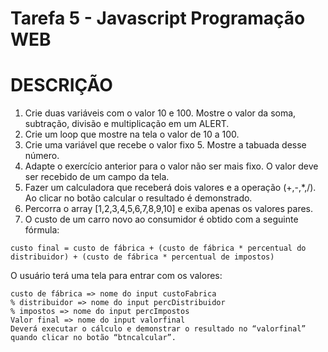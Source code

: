 # Tarefa 5 - Javascript Programação WEB

# DESCRIÇÃO
1. Crie duas variáveis com o valor 10 e 100. Mostre o valor da soma, subtração, divisão e multiplicação em um ALERT.
2. Crie um loop que mostre na tela o valor de 10 a 100.
3. Crie uma variável que recebe o valor fixo 5. Mostre a tabuada desse número.
4. Adapte o exercício anterior para o valor não ser mais fixo. O valor deve ser recebido de um campo da tela.
5. Fazer um calculadora que receberá dois valores e a operação (+,-,*,/). Ao clicar no botão calcular o resultado é demonstrado.
6. Percorra o array [1,2,3,4,5,6,7,8,9,10] e exiba apenas os valores pares.
7. O custo de um carro novo ao consumidor é obtido com a seguinte fórmula:

`custo final = custo de fábrica + (custo de fábrica * percentual do distribuidor) + (custo de fábrica * percentual de impostos)`

O usuário terá uma tela para entrar com os valores:
```
custo de fábrica => nome do input custoFabrica
% distribuidor => nome do input percDistribuidor
% impostos => nome do input percImpostos
Valor final => nome do input valorfinal
Deverá executar o cálculo e demonstrar o resultado no “valorfinal” quando clicar no botão “btncalcular”.
```
